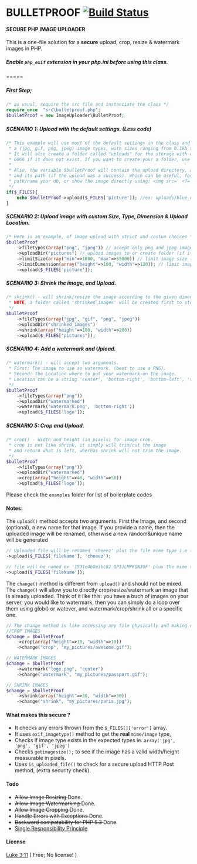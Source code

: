 # BULLETPROOF [![Build Status](https://travis-ci.org/bivoc/bulletproof.svg?branch=master)](https://travis-ci.org/bivoc/bulletproof.svg?branch=master)
#### SECURE PHP IMAGE UPLOADER
This is a one-file solution for a **secure** upload, crop, resize & watermark images in PHP.
##### **Enable** `php_exif` extension in your php.ini before using this class.
=====

##### First Step;  
````php
/* as usual, require the src file and instanciate the class */
require_once  "src\bulletproof.php";
$bulletProof = new ImageUploader\BulletProof;
````

##### SCENARIO 1: Upload with the default settings. (Less code)
````php
/* This example will use most of the default settings in the class and uploads
 * a (jpg, gif, png, jpeg) image types, with sizes ranging from 0.1kb to max 30kbs
 * It will also create a folder called "uploads" for the storage with chmod (permission)
 * 0666 if it does not exist. If you want to create your a folder, use ->uploadDir('dirName')
 *
 * Also, the variable $bulletProof will contain the upload directory, and the new image name
 * and its path (if the upload was a success). Which can be useful, for inserting the image
 * path/name your db, or show the image directly using: <img src=' <?= $bulletproof} ?> '/>
 */ 
if($_FILES){
    echo $bulletProof->upload($_FILES['picture']); //ex: uploads/blue_cat.jpg
}
````

##### SCENARIO 2: Upload image with custom Size, Type, Dimension & Upload Location. 
````php
/* Here is an example, of image upload with strict and costum choices */
$bulletProof
    ->fileTypes(array("png", "jpeg")) // accept only png and jpeg images
    ->uploadDir("pictures") // upload images to or create folder (if it does not exist)
    ->limitSize(array("min"=>1000, "max"=>55000)) // limit image size (in bytes)
    ->limitDimension(array("height"=>100, "width"=>120)); // limit image dimensions
    ->upload($_FILES['picture']);
````

##### SCENARIO 3: Shrink the image, and Upload. 
````php
/* shrink() - will shrink/resize the image according to the given dimensions (in pixels) 
 * NOTE, a folder called 'shrinked_images' will be created first to store the uploaded image
 */ 
$bulletProof
    ->fileTypes(array("jpg", "gif", "png", "jpeg"))
    ->uploadDir("shrinked_images")
    ->shrink(array("height"=>100, "width"=>200))
    ->upload($_FILES["pictures"]);
````

##### SCENARIO 4: Add a watermark and Upload. 
````php
/* watermark() - will accept two arguments.
 * First: The image to use as watermark. (best to use a PNG).
 * Second: The Location where to put your watermark on the image.
 * Location can be a string 'center', 'bottom-right', 'bottom-left', 'top-left'...
 */
$bulletProof
    ->fileTypes(array("png"))
    ->uploadDir("watermarked")
    ->watermark('watermark.png', 'bottom-right'))
    ->upload($_FILES['logo']);
````

##### SCENARIO 5: Crop and Upload. 
````php
/* crop() - Width and height (in pixels) for image crop.
 * crop is not like shrink, it simply will trim/cut the image
 * and return what is left, whereas shrink will not trim the image.
 */
$bulletProof
    ->fileTypes(array("png"))
    ->uploadDir("watermarked")
    ->crop(array("height"=>40, "width"=>50))
    ->upload($_FILES['logo']);
````

Please check the `examples` folder for list of boilerplate codes


#### Notes:
 The `upload()` method accepts two arguments. First the Image, and second (optional), a new name for that image.
 If you provide a name, then the uploaded image will be renamed, otherwise a new random&unique name will be generated
````php
// Uploaded file will be renamed 'cheeez' plus the file mime type i.e (jpg/png/gif...).
->upload($_FILES['fileName'], 'cheeez');

// file will be named ex '1531e4b0e3bc82_QPIJLMPKQNJGF' plus the mime type
->upload($_FILES['fileName']);
````

The `change()` method is different from `upload()` and should not be mixed.
The `change()` will allow you to directly crop/resize/watermark an image that is already uploaded.
Think of it like this: you have a buch of images on your server, you would like to watermark, then 
you can simply do a loop over them using glob() or watever, and watermark/crop/shrink all or 
a specific one. 

```php
// The change method is like accessing any file physically and making change to it. 
//CROP IMAGES
$change = $bulletProof
 	->crop(array("height"=>10, "width"=>10))
 	->change("crop", "my_pictures/awesome.gif");

// WATERMARK IMAGES
$change = $bulletProof
 	->watermark("logo.png", "center")
 	->change("watermark", "my_pictures/passport.gif");

// SHRINK IMAGES
$change = $bulletProof
 	->shrink(array("height"=>30, "width"=>50))
 	->change("shrink", "my_pictures/paris.jpg");
````

#### What makes this secure ?
* It checks any errors thrown from the `$_FILES[]['error']` array. 
* It uses `exif_imagetype()` method to get the **real** `mime/image` type,
* Checks if image type exists in the expected types ie. `array('jpg', 'png', 'gif', 'jpeg')`
* Checks `getimagesize();` to see if the image has a valid width/height measurable in pixels.
* Uses `is_uploaded_file()` to check for a secure upload HTTP Post method, (extra security check).



#### Todo
* <del> Allow Image Resizing </del> Done.
* <del> Allow Image Watermarking </del> Done.
* <del> Allow Image Cropping </del> Done.
* <del> Handle Errors with Exceptions </del> Done.
* <del> Backward compatability for PHP 5.3 </del> Done. 
* [Single Responsibility Principle](http://en.wikipedia.org/wiki/Single_responsibility_principle)




#### License  
[Luke 3:11](http://www.kingjamesbibleonline.org/Luke-3-11/) ( Free; No license! )
